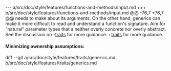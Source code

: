 --- a/src/doc/style/features/functions-and-methods/input.md
+++ b/src/doc/style/features/functions-and-methods/input.md
@@ -76,7 +76,7 @@ needs to make about its arguments.
 On the other hand, generics can make it more difficult to read and understand a
 function's signature. Aim for "natural" parameter types that a neither overly
 concrete nor overly abstract. See the discussion on
-[traits](../../traits/README.md) for more guidance.
+[traits](../traits/README.md) for more guidance.
 
 
 #### Minimizing ownership assumptions:
diff --git a/src/doc/style/features/traits/generics.md b/src/doc/style/features/traits/generics.md
